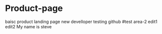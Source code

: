 # Product-page
baisc product landing page
new develloper testing github
#test area-2
edit1
edit2
My name is steve
